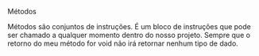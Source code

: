 Métodos

Métodos são conjuntos de instruções. É um bloco de instruções que pode ser chamado a qualquer momento dentro do nosso projeto. 
Sempre que o retorno do meu método for void não irá retornar nenhum tipo de dado.  
